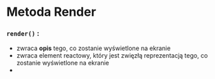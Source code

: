 

# Metoda Render
### `render()` :
- zwraca **opis** tego, co zostanie wyświetlone na ekranie
- zwraca element reactowy, który jest zwięzłą  reprezentacją tego, co zostanie wyświetlone na ekranie
- 